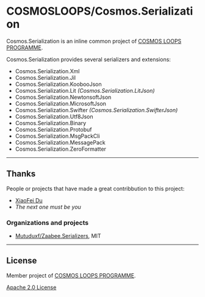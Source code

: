 # COSMOSLOOPS/Cosmos.Serialization

Cosmos.Serialization is an inline common project of [COSMOS LOOPS PROGRAMME](https://github.com/cosmos-loops).

Cosmos.Serialization provides several serializers and extensions:

- Cosmos.Serialization.Xml
- Cosmos.Serialization.Jil
- Cosmos.Serialization.KoobooJson
- Cosmos.Serialization.Lit *(Cosmos.Serialization.LitJson)*
- Cosmos.Serialization.NewtonsoftJson
- Cosmos.Serialization.MicrosoftJson
- Cosmos.Serialization.Swifter *(Cosmos.Serialization.SwifterJson)*
- Cosmos.Serialization.Utf8Json
- Cosmos.Serialization.Binary
- Cosmos.Serialization.Protobuf
- Cosmos.Serialization.MsgPackCli
- Cosmos.Serialization.MessagePack
- Cosmos.Serialization.ZeroFormatter

---

## Thanks

People or projects that have made a great contribbution to this project:

- [XiaoFei Du](https://github.com/Mutuduxf)
- _The next one must be you_

### Organizations and projects

- [Mutuduxf/Zaabee.Serializers](https://github.com/Mutuduxf/Zaabee.Serializers), MIT

---

## License

Member project of [COSMOS LOOPS PROGRAMME](https://github.com/cosmos-loops).

[Apache 2.0 License](/LICENSE)
